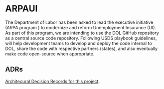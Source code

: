 # ARPAUI
The Department of Labor has been asked to lead the executive initiative (ARPA program ) to modernize and reform Unemployment Insurance (UI). As part of this program,  we are intending to use the DOL GitHub repository as a central source code repository. Following USDS playbook guidelines, will help development teams to develop and deploy the code internal to DOL, share the code with respective partners (states), and also eventually make code open-source when appropriate.

## ADRs

[Architecural Decision Records for this project](./docs/adr/).
